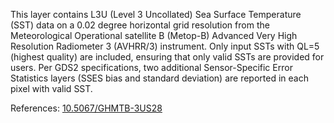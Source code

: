 This layer contains L3U (Level 3 Uncollated) Sea Surface Temperature (SST) data on a 0.02 degree horizontal grid resolution from the Meteorological Operational satellite B (Metop-B) Advanced Very High Resolution Radiometer 3 (AVHRR/3) instrument. Only input SSTs with QL=5 (highest quality) are included, ensuring that only valid SSTs are provided for users. Per GDS2 specifications, two additional Sensor-Specific Error Statistics layers (SSES bias and standard deviation) are reported in each pixel with valid SST.

References: [10.5067/GHMTB-3US28](https://doi.org/10.5067/GHMTB-3US28)